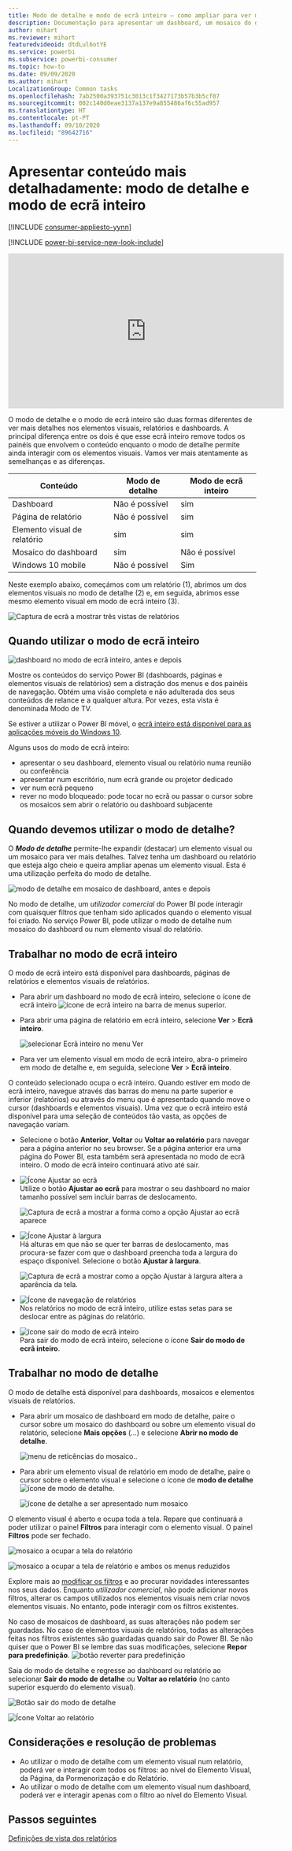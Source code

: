 ```yaml
---
title: Modo de detalhe e modo de ecrã inteiro – como ampliar para ver mais detalhes
description: Documentação para apresentar um dashboard, um mosaico do dashboard, um relatório ou um elemento visual de relatório do Power BI no modo de detalhe ou no modo de ecrã inteiro
author: mihart
ms.reviewer: mihart
featuredvideoid: dtdLul6otYE
ms.service: powerbi
ms.subservice: powerbi-consumer
ms.topic: how-to
ms.date: 09/09/2020
ms.author: mihart
LocalizationGroup: Common tasks
ms.openlocfilehash: 7ab2500a393751c3013c1f3427173b57b3b5cf07
ms.sourcegitcommit: 002c140d0eae3137a137e9a855486af6c55ad957
ms.translationtype: HT
ms.contentlocale: pt-PT
ms.lasthandoff: 09/10/2020
ms.locfileid: "89642716"
---
```

# <a name="display-content-in-more-detail-focus-mode-and-full-screen-mode"></a>Apresentar conteúdo mais detalhadamente: modo de detalhe e modo de ecrã inteiro

[!INCLUDE [consumer-appliesto-yynn](../includes/consumer-appliesto-yynn.md)]

[!INCLUDE [power-bi-service-new-look-include](../includes/power-bi-service-new-look-include.md)]    

<iframe width="560" height="315" src="https://www.youtube.com/embed/dtdLul6otYE" frameborder="0" allowfullscreen></iframe>

O modo de detalhe e o modo de ecrã inteiro são duas formas diferentes de ver mais detalhes nos elementos visuais, relatórios e dashboards.  A principal diferença entre os dois é que esse ecrã inteiro remove todos os painéis que envolvem o conteúdo enquanto o modo de detalhe permite ainda interagir com os elementos visuais. Vamos ver mais atentamente as semelhanças e as diferenças.  

|Conteúdo    | Modo de detalhe  |Modo de ecrã inteiro  |
|---------|---------|----------------------|
|Dashboard     |   Não é possível     | sim |
|Página de relatório   | Não é possível  | sim|
|Elemento visual de relatório | sim    | sim |
|Mosaico do dashboard | sim    | Não é possível |
|Windows 10 mobile | Não é possível | Sim |

Neste exemplo abaixo, começámos com um relatório (1), abrimos um dos elementos visuais no modo de detalhe (2) e, em seguida, abrimos esse mesmo elemento visual em modo de ecrã inteiro (3). 

![Captura de ecrã a mostrar três vistas de relatórios](media/end-user-focus/power-bi-reports.png)

## <a name="when-to-use-full-screen-mode"></a>Quando utilizar o modo de ecrã inteiro

![dashboard no modo de ecrã inteiro, antes e depois](media/end-user-focus/power-bi-dashboards-focus.png)

Mostre os conteúdos do serviço Power BI (dashboards, páginas e elementos visuais de relatórios) sem a distração dos menus e dos painéis de navegação.  Obtém uma visão completa e não adulterada dos seus conteúdos de relance e a qualquer altura. Por vezes, esta vista é denominada Modo de TV.   

Se estiver a utilizar o Power BI móvel, o [ecrã inteiro está disponível para as aplicações móveis do Windows 10](./mobile/mobile-windows-10-app-presentation-mode.md). 

Alguns usos do modo de ecrã inteiro:

* apresentar o seu dashboard, elemento visual ou relatório numa reunião ou conferência
* apresentar num escritório, num ecrã grande ou projetor dedicado
* ver num ecrã pequeno
* rever no modo bloqueado: pode tocar no ecrã ou passar o cursor sobre os mosaicos sem abrir o relatório ou dashboard subjacente

## <a name="when-to-use-focus-mode"></a>Quando devemos utilizar o modo de detalhe?

O ***Modo de detalhe*** permite-lhe expandir (destacar) um elemento visual ou um mosaico para ver mais detalhes.  Talvez tenha um dashboard ou relatório que esteja algo cheio e queira ampliar apenas um elemento visual.  Esta é uma utilização perfeita do modo de detalhe.  

![modo de detalhe em mosaico de dashboard, antes e depois](media/end-user-focus/power-bi-compare-dash.png)

No modo de detalhe, um *utilizador comercial* do Power BI pode interagir com quaisquer filtros que tenham sido aplicados quando o elemento visual foi criado.  No serviço Power BI, pode utilizar o modo de detalhe num mosaico do dashboard ou num elemento visual do relatório.

## <a name="working-in-full-screen-mode"></a>Trabalhar no modo de ecrã inteiro

O modo de ecrã inteiro está disponível para dashboards, páginas de relatórios e elementos visuais de relatórios. 

- Para abrir um dashboard no modo de ecrã inteiro, selecione o ícone de ecrã inteiro ![ícone de ecrã inteiro](media/end-user-focus/power-bi-full-screen-icon.png) na barra de menus superior. 

- Para abrir uma página de relatório em ecrã inteiro, selecione **Ver** > **Ecrã inteiro**.

    ![selecionar Ecrã inteiro no menu Ver](media/end-user-focus/power-bi-view.png)


- Para ver um elemento visual em modo de ecrã inteiro, abra-o primeiro em modo de detalhe e, em seguida, selecione **Ver** > **Ecrã inteiro**.  


O conteúdo selecionado ocupa o ecrã inteiro. Quando estiver em modo de ecrã inteiro, navegue através das barras do menu na parte superior e inferior (relatórios) ou através do menu que é apresentado quando move o cursor (dashboards e elementos visuais). Uma vez que o ecrã inteiro está disponível para uma seleção de conteúdos tão vasta, as opções de navegação variam.   


  * Selecione o botão **Anterior**, **Voltar** ou **Voltar ao relatório** para navegar para a página anterior no seu browser. Se a página anterior era uma página do Power BI, esta também será apresentada no modo de ecrã inteiro.  O modo de ecrã inteiro continuará ativo até sair.

  * ![Ícone Ajustar ao ecrã](media/end-user-focus/power-bi-fit-to-screen-icon.png)    
    Utilize o botão **Ajustar ao ecrã** para mostrar o seu dashboard no maior tamanho possível sem incluir barras de deslocamento.  

    ![Captura de ecrã a mostrar a forma como a opção Ajustar ao ecrã aparece](media/end-user-focus/power-bi-fit-screen.png)

  * ![Ícone Ajustar à largura](media/end-user-focus/power-bi-fit-width.png)       
    Há alturas em que não se quer ter barras de deslocamento, mas procura-se fazer com que o dashboard preencha toda a largura do espaço disponível. Selecione o botão **Ajustar à largura**.    

    ![Captura de ecrã a mostrar como a opção Ajustar à largura altera a aparência da tela. ](media/end-user-focus/power-bi-fit-to-width-new.png)

  * ![Ícone de navegação de relatórios](media/end-user-focus/power-bi-report-nav2.png)       
    Nos relatórios no modo de ecrã inteiro, utilize estas setas para se deslocar entre as páginas do relatório.    
  * ![ícone sair do modo de ecrã inteiro](media/end-user-focus/exit-fullscreen-new.png)     
  Para sair do modo de ecrã inteiro, selecione o ícone **Sair do modo de ecrã inteiro**.

      

## <a name="working-in-focus-mode"></a>Trabalhar no modo de detalhe

O modo de detalhe está disponível para dashboards, mosaicos e elementos visuais de relatórios. 

- Para abrir um mosaico de dashboard em modo de detalhe, paire o cursor sobre um mosaico do dashboard ou sobre um elemento visual do relatório, selecione **Mais opções** (…) e selecione **Abrir no modo de detalhe**.

    ![menu de reticências do mosaico](media/end-user-focus/power-bi-focus-dashboard.png).. 

- Para abrir um elemento visual de relatório em modo de detalhe, paire o cursor sobre o elemento visual e selecione o ícone de **modo de detalhe**![ícone de modo de detalhe](media/end-user-focus/pbi_popout.jpg).  

   ![ícone de detalhe a ser apresentado num mosaico](media/end-user-focus/power-bi-hover-focus.png)



O elemento visual é aberto e ocupa toda a tela. Repare que continuará a poder utilizar o painel **Filtros** para interagir com o elemento visual. O painel **Filtros** pode ser fechado.

   ![mosaico a ocupar a tela do relatório](media/end-user-focus/power-bi-filter.png)


   ![mosaico a ocupar a tela de relatório e ambos os menus reduzidos](media/end-user-focus/power-bi-filter-collapse.png)  

Explore mais ao [modificar os filtros](end-user-report-filter.md) e ao procurar novidades interessantes nos seus dados. Enquanto *utilizador comercial*, não pode adicionar novos filtros, alterar os campos utilizados nos elementos visuais nem criar novos elementos visuais.  No entanto, pode interagir com os filtros existentes. 

No caso de mosaicos de dashboard, as suas alterações não podem ser guardadas. No caso de elementos visuais de relatórios, todas as alterações feitas nos filtros existentes são guardadas quando sair do Power BI. Se não quiser que o Power BI se lembre das suas modificações, selecione **Repor para predefinição**. ![botão reverter para predefinição](media/end-user-focus/power-bi-resets.png)  

Saia do modo de detalhe e regresse ao dashboard ou relatório ao selecionar **Sair do modo de detalhe** ou **Voltar ao relatório** (no canto superior esquerdo do elemento visual).

![Botão sair do modo de detalhe](media/end-user-focus/power-bi-exit.png)    

![Ícone Voltar ao relatório](media/end-user-focus/power-bi-back-to-report.png)  

## <a name="considerations-and-troubleshooting"></a>Considerações e resolução de problemas

* Ao utilizar o modo de detalhe com um elemento visual num relatório, poderá ver e interagir com todos os filtros: ao nível do Elemento Visual, da Página, da Pormenorização e do Relatório.    
* Ao utilizar o modo de detalhe com um elemento visual num dashboard, poderá ver e interagir apenas com o filtro ao nível do Elemento Visual.

## <a name="next-steps"></a>Passos seguintes

[Definições de vista dos relatórios](end-user-report-view.md)